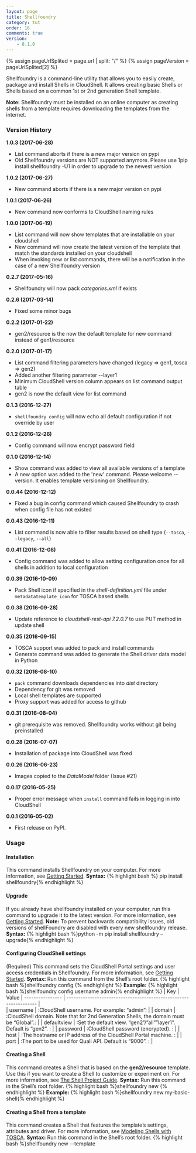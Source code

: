```yaml
---
layout: page
title: Shellfoundry
category: tut
order: 16
comments: true
version:
    - 8.1.0
---
```


{% assign pageUrlSplited = page.url | split: "/" %}
{% assign pageVersion = pageUrlSplited[2] %}


Shellfoundry is a command-line utility that allows you to easily create, package and install Shells in CloudShell.  It allows creating basic Shells or Shells based on a common 1st or 2nd generation Shell template. 

**Note:** Shellfoundry must be installed on an online computer as creating shells from a template requires downloading the templates from the internet.


### Version History
**1.0.3 (2017-06-28)**
* List command aborts if there is a new major version on pypi
* Old Shellfoundry versions are NOT supported anymore. Please use 1pip install shellfoundry -U1 in order to upgrade to the newest version

**1.0.2 (2017-06-27)**
* New command aborts if there is a new major version on pypi

**1.0.1 (2017-06-26)**
* New command now conforms to CloudShell naming rules

**1.0.0 (2017-06-19)**
* List command will now show templates that are installable on your cloudshell
* New command will now create the latest version of the template that match the standards installed on your cloudshell
* When invoking new or list commands, there will be a notification in the case of a new Shellfoundry version

**0.2.7 (2017-05-16)**
* Shellfoundry will now pack *categories.xml* if exists

**0.2.6 (2017-03-14)**
* Fixed some minor bugs

**0.2.2 (2017-01-22)**
* gen2/resource is the now the default template for new command instead of gen1/resource

**0.2.0 (2017-01-17)**
* List command filtering parameters have changed (legacy => gen1, tosca => gen2)
* Added another filtering parameter --layer1
* Minimum CloudShell version column appears on list command output table
* gen2 is now the default view for list command

**0.1.3 (2016-12-27)**
* `shellfoundry config` will now echo all default configuration if not override by user

**0.1.2 (2016-12-26)**
* Config command will now encrypt password field

**0.1.0 (2016-12-14)**
* Show command was added to view all available versions of a template
* A new option was added to the 'new' command. Please welcome --version. It enables template versioning on Shellfoundry.

**0.0.44 (2016-12-12)**
* Fixed a bug in config command which caused Shellfoundry to crash when config file has not existed

**0.0.43 (2016-12-11)**
* List command is now able to filter results based on shell type (`--tosca`, `--legacy`, `--all`)

**0.0.41 (2016-12-08)**
* Config command was added to allow setting configuration once for all shells in addition to local configuration

**0.0.39 (2016-10-09)**
* Pack Shell icon if specified in the *shell-definition.yml* file under `metadatatemplate_icon` for TOSCA based shells

**0.0.38 (2016-09-28)**
* Update reference to *cloudshell-rest-api 7.2.0.7* to use PUT method in update shell

**0.0.35 (2016-09-15)**
* TOSCA support was added to pack and install commands
* Generate command was added to generate the Shell driver data model in Python

**0.0.32 (2016-08-10)**
* `pack` command downloads dependencies into *dist* directory
* Dependency for git was removed
* Local shell templates are supported
* Proxy support was added for access to github

**0.0.31 (2016-08-04)**
* git prerequisite was removed. Shellfoundry works without git being preinstalled

**0.0.28 (2016-07-07)**
* Installation of package into CloudShell was fixed

**0.0.26 (2016-06-23)**
* Images copied to the *DataModel* folder (Issue #21)

**0.0.17 (2016-05-25)**
* Proper error message when `install` command fails in logging in into CloudShell

**0.0.1 (2016-05-02)**
* First release on PyPI.

### Usage

#### Installation
This command installs Shellfoundry on your computer. For more information, see [Getting Started]({{site.baseurl}}/shells/{{pageVersion}}/getting-started.html).
**Syntax:**
{% highlight bash %} pip install shellfoundry{% endhighlight %}


#### Upgrade
If you already have shellfoundry installed on your computer, run this command to upgrade it to the latest version. For more information, see [Getting Started]({{site.baseurl}}/shells/{{pageVersion}}/getting-started.html).
**Note:** To prevent backwards compatibility issues, old versions of shellFoundry are disabled with every new shellfoundry release.
**Syntax:**
{% highlight bash %}python -m pip install shellfoundry –upgrade{% endhighlight %}

#### Configuring CloudShell settings
(Required) This command sets the CloudShell Portal settings and user access credentials in Shellfoundry. For more information, see [Getting Started]({{site.baseurl}}/shells/{{pageVersion}}/getting-started.html). 
**Syntax:**
Run this command from the Shell’s root folder.
{% highlight bash %}shellfoundry config <key name> <key value>{% endhighlight %}
**Example:**
{% highlight bash %}shellfoundry config username admin{% endhighlight %}
|  Key               |  Value 
|  ----------------  |  -----------------------------------------------------------------  |            
|  username          | :CloudShell username. For example: “admin”:                         |
|  domain            | :CloudShell domain. 
                        Note that for 2nd Generation Shells, the domain must be “Global”.: |
|  defaultview       | :Set the default view. 
                        “gen2”/”all””layer1”. Default is “gen2”.                         : |
|  password          | :CloudShell password (encrypted).                                 : |
|  host              | :The hostname or IP address of the CloudShell Portal machine.     : |
|  port              | :The port to be used for Quali API. Default is “9000”.            : |


#### Creating a Shell
This command creates a Shell that is based on the **gen2/resource** template. Use this if you want to create a Shell to customize or experiment on. For more information, see [The Shell Project Guide]({{site.baseurl}}/shells/{{pageVersion}}/the-shell-project.html).
**Syntax:**
Run this command in the Shell’s root folder.
{% highlight bash %}shellfoundry new <Shell-name>{% endhighlight %}
**Example:**
{% highlight bash %}shellfoundry new my-basic-shell{% endhighlight %}

#### Creating a Shell from a template
This command creates a Shell that features the template’s settings, attributes and driver. For more information, see [Modeling Shells with TOSCA]({{site.baseurl}}/shells/{{pageVersion}}/modeling-the-shell.html).
**Syntax:**
Run this command in the Shell’s root folder.
{% highlight bash %}shellfoundry new <Shell-name> --template <template>{% endhighlight %}
**Example:**
{% highlight bash %}shellfoundry new my-switch-g2 --template=gen2/networking/switch{% endhighlight %}

**Note:** This command creates a Shell that is based on the latest version of the specified template, which is supported by your CloudShell version. However, you can also create a Shell based on a different version of the template, by adding `--version <version_number>` to the command. 

#### Listing available Shell templates
This command lists the 1st and 2nd generation Shell templates you can use for your new Shell. For more information, see [Modeling Shells with TOSCA]({{site.baseurl}}/shells/{{pageVersion}}/modeling-the-shell.html).
**Syntax:**
{% highlight bash %}shellfoundry list{% endhighlight %}
To view templates of a specific type, add the appropriate flag to the command: `--gen1`, `--gen2`, `--layer1`, `--all` (lists all available templates).

#### Listing versions of a Shell template
To display a list of the versions for a given template, run the following in command-line:
{% highlight bash %}shellfoundry show <template_name>{% endhighlight %}
The versions are displayed in descending order from latest to earliest.

#### Packaging a Shell
This command packs the shell's source code, data model and configuration into a ZIP package, which can be uploaded into CloudShell. For additional information, see [Deploying to Production]({{site.baseurl}}/shells/{{pageVersion}}/deploying-to-production.html).
**Syntax:**
Run this command from the Shell’s root folder.
{% highlight bash %}shellfoundry pack{% endhighlight %}
A ZIP package is created in the Shell’s *dist* directory with the name "nutshell.zip".
**Note:** The `pack` command requires the presence of a *shell.yml* file, which is created by default in Shells created using Shellfoundry. However, if your shell was created elsewhere, make sure to add a *shell.yml* file with the following structure:
`###shell.yml
 shell:
    name: nutshell`

#### Packaging and importing a Shell into CloudShell
This command creates a distributable zip file for the Shell and imports it into CloudShell using the CloudShell Portal and user defined by the `shellfoundry configure` command. For more information, see [Getting Started]({{site.baseurl}}/shells/{{pageVersion}}/getting-started.html).
**Syntax:**
Run this command from the Shell’s root folder.
{% highlight bash %}shellfoundry install{% endhighlight %}

#### Creating the Shell’s data model file
The shell’s data model (*data_model.py* file) consists of the standard specifications and the extended data model, which is defined in the *shell-definition.yaml* file. When creating a new Shell, you will also need to import its data model. For additional information, see [Managing the Shell’s Data Model]({{site.baseurl}}/shells/{{pageVersion}}/generating-shell-data-model.html).
**Syntax:**
Run this command from the Shell’s root folder.
{% highlight bash %}shellfoundry generate{% endhighlight %}
